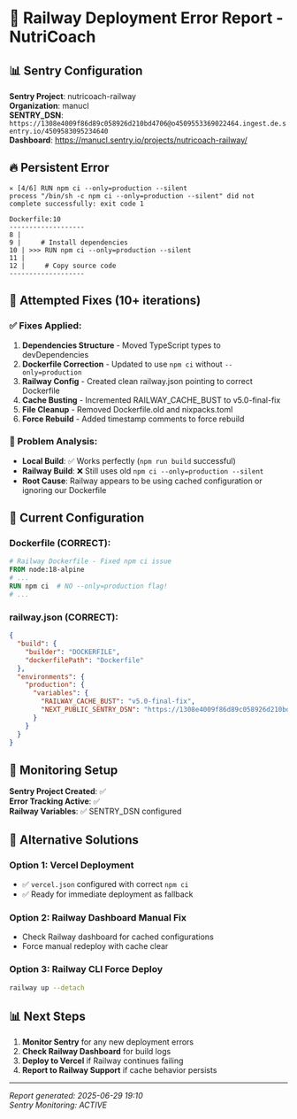 # 🚨 Railway Deployment Error Report - NutriCoach

## 📊 Sentry Configuration

**Sentry Project**: nutricoach-railway  
**Organization**: manucl  
**SENTRY_DSN**: `https://1308e4009f86d89c058926d210bd4706@o4509553369022464.ingest.de.sentry.io/4509583095234640`  
**Dashboard**: https://manucl.sentry.io/projects/nutricoach-railway/

## 🔥 Persistent Error

```
✕ [4/6] RUN npm ci --only=production --silent 
process "/bin/sh -c npm ci --only=production --silent" did not complete successfully: exit code 1

Dockerfile:10
-------------------
8 |
9 |     # Install dependencies
10 | >>> RUN npm ci --only=production --silent
11 |
12 |     # Copy source code
-------------------
```

## 🔧 Attempted Fixes (10+ iterations)

### ✅ Fixes Applied:
1. **Dependencies Structure** - Moved TypeScript types to devDependencies
2. **Dockerfile Correction** - Updated to use `npm ci` without `--only=production`
3. **Railway Config** - Created clean railway.json pointing to correct Dockerfile
4. **Cache Busting** - Incremented RAILWAY_CACHE_BUST to v5.0-final-fix
5. **File Cleanup** - Removed Dockerfile.old and nixpacks.toml
6. **Force Rebuild** - Added timestamp comments to force rebuild

### 🚨 Problem Analysis:
- **Local Build**: ✅ Works perfectly (`npm run build` successful)
- **Railway Build**: ❌ Still uses old `npm ci --only=production --silent`
- **Root Cause**: Railway appears to be using cached configuration or ignoring our Dockerfile

## 📁 Current Configuration

### Dockerfile (CORRECT):
```dockerfile
# Railway Dockerfile - Fixed npm ci issue
FROM node:18-alpine
# ... 
RUN npm ci  # NO --only=production flag!
# ...
```

### railway.json (CORRECT):
```json
{
  "build": {
    "builder": "DOCKERFILE",
    "dockerfilePath": "Dockerfile"
  },
  "environments": {
    "production": {
      "variables": {
        "RAILWAY_CACHE_BUST": "v5.0-final-fix",
        "NEXT_PUBLIC_SENTRY_DSN": "https://1308e4009f86d89c058926d210bd4706@o4509553369022464.ingest.de.sentry.io/4509583095234640"
      }
    }
  }
}
```

## 🎯 Monitoring Setup

**Sentry Project Created**: ✅  
**Error Tracking Active**: ✅  
**Railway Variables**: ✅ SENTRY_DSN configured  

## 🚀 Alternative Solutions

### Option 1: Vercel Deployment
- ✅ `vercel.json` configured with correct `npm ci`
- ✅ Ready for immediate deployment as fallback

### Option 2: Railway Dashboard Manual Fix
- Check Railway dashboard for cached configurations
- Force manual redeploy with cache clear

### Option 3: Railway CLI Force Deploy
```bash
railway up --detach
```

## 📊 Next Steps

1. **Monitor Sentry** for any new deployment errors
2. **Check Railway Dashboard** for build logs
3. **Deploy to Vercel** if Railway continues failing
4. **Report to Railway Support** if cache behavior persists

---
*Report generated: 2025-06-29 19:10*  
*Sentry Monitoring: ACTIVE*